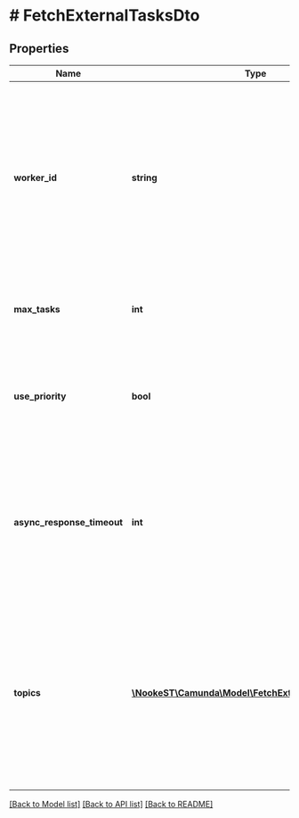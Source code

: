# # FetchExternalTasksDto

## Properties

Name | Type | Description | Notes
------------ | ------------- | ------------- | -------------
**worker_id** | **string** | **Mandatory.** The id of the worker on which behalf tasks are fetched. The returned tasks are locked for that worker and can only be completed when providing the same worker id. |
**max_tasks** | **int** | **Mandatory.** The maximum number of tasks to return. |
**use_priority** | **bool** | A &#x60;boolean&#x60; value, which indicates whether the task should be fetched based on its priority or arbitrarily. | [optional]
**async_response_timeout** | **int** | The [Long Polling](https://docs.camunda.org/manual/7.15/user-guide/process-engine/external-tasks/#long-polling-to-fetch-and-lock-external-tasks) timeout in milliseconds.  **Note:** The value cannot be set larger than 1.800.000 milliseconds (corresponds to 30 minutes). | [optional]
**topics** | [**\NookeST\Camunda\Model\FetchExternalTaskTopicDto[]**](FetchExternalTaskTopicDto.md) | A JSON array of topic objects for which external tasks should be fetched. The returned tasks may be arbitrarily distributed among these topics. Each topic object has the following properties: | [optional]

[[Back to Model list]](../../README.md#models) [[Back to API list]](../../README.md#endpoints) [[Back to README]](../../README.md)
